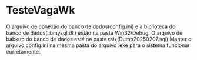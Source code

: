 # TesteVagaWk

O arquivo de conexão do banco de dados(config.ini) e a biblioteca do banco de dados(libmysql.dll) estão na pasta Win32/Debug.
O arquivo de babkup do banco de dados está na pasta raiz(Dump20250207.sql)
Manter o arquivo config.ini na mesma pasta do arquivo .exe para o sistema funcionar corretamente.
